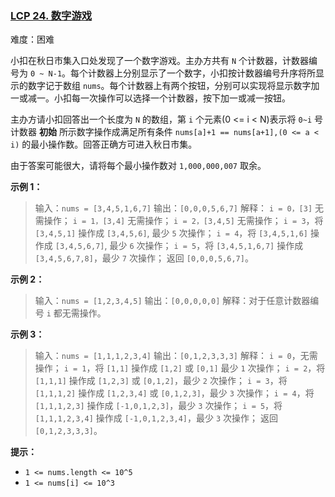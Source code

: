 ### [LCP 24. 数字游戏](https://leetcode.cn/problems/5TxKeK/)

难度：困难

小扣在秋日市集入口处发现了一个数字游戏。主办方共有 `N` 个计数器，计数器编号为 `0 ~ N-1`。每个计数器上分别显示了一个数字，小扣按计数器编号升序将所显示的数字记于数组 `nums`。每个计数器上有两个按钮，分别可以实现将显示数字加一或减一。小扣每一次操作可以选择一个计数器，按下加一或减一按钮。

主办方请小扣回答出一个长度为 `N` 的数组，第 `i` 个元素(0 <= i < N)表示将 `0~i` 号计数器 **初始** 所示数字操作成满足所有条件 `nums[a]+1 == nums[a+1],(0 <= a < i)` 的最小操作数。回答正确方可进入秋日市集。

由于答案可能很大，请将每个最小操作数对 `1,000,000,007` 取余。

**示例 1：**

> 输入：`nums = [3,4,5,1,6,7]`
> 输出：`[0,0,0,5,6,7]`
> 解释： `i = 0，[3]` 无需操作； `i = 1，[3,4]` 无需操作； `i = 2，[3,4,5]` 无需操作； `i = 3`，将 `[3,4,5,1]` 操作成 `[3,4,5,6]`, 最少 `5` 次操作； `i = 4`，将 `[3,4,5,1,6]` 操作成 `[3,4,5,6,7]`, 最少 `6` 次操作； `i = 5`，将 `[3,4,5,1,6,7]` 操作成 `[3,4,5,6,7,8]`，最少 `7` 次操作； 返回 `[0,0,0,5,6,7]`。

**示例 2：**

> 输入：`nums = [1,2,3,4,5]`
> 输出：`[0,0,0,0,0]`
> 解释：对于任意计数器编号 `i` 都无需操作。

**示例 3：**

> 输入：`nums = [1,1,1,2,3,4]`
> 输出：`[0,1,2,3,3,3]`
> 解释： `i = 0`，无需操作； `i = 1`，将 `[1,1]` 操作成 `[1,2]` 或 `[0,1]` 最少 `1` 次操作； `i = 2`，将 `[1,1,1]` 操作成 `[1,2,3]` 或 `[0,1,2]`，最少 `2` 次操作； `i = 3`，将 `[1,1,1,2]` 操作成 `[1,2,3,4]` 或 `[0,1,2,3]`，最少 `3` 次操作； `i = 4`，将 `[1,1,1,2,3]` 操作成 `[-1,0,1,2,3]`，最少 `3` 次操作； `i = 5`，将 `[1,1,1,2,3,4]` 操作成 `[-1,0,1,2,3,4]`，最少 `3` 次操作； 返回 `[0,1,2,3,3,3]`。

**提示：**

- `1 <= nums.length <= 10^5`
- `1 <= nums[i] <= 10^3`
